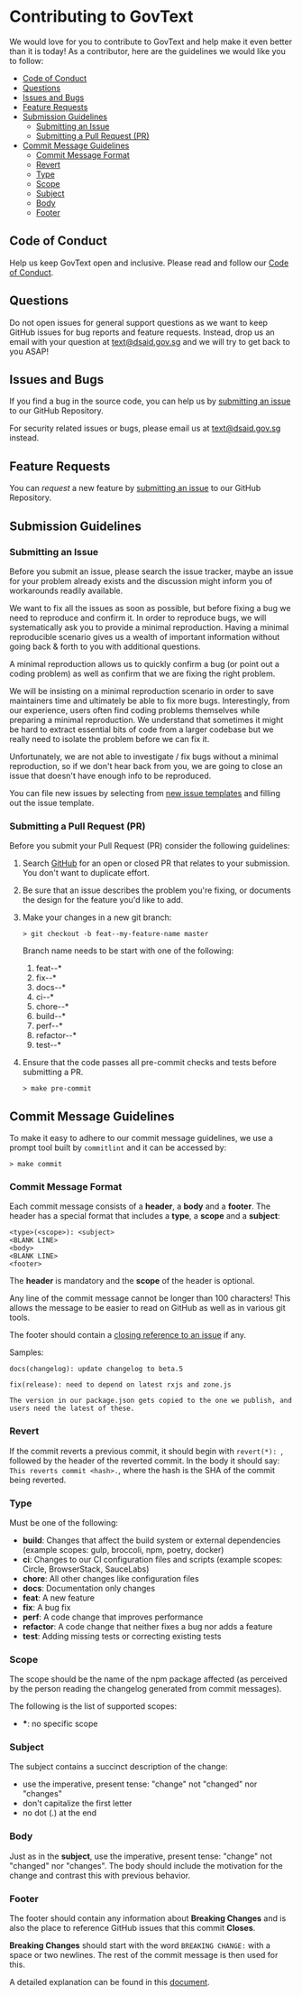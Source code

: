 # Contributing to GovText

We would love for you to contribute to GovText and help make it even better than it is today! As a contributor, here are the guidelines we would like you to follow:

* [Code of Conduct](#code-of-conduct)
* [Questions](#questions)
* [Issues and Bugs](#issues-and-bugs)
* [Feature Requests](#feature-requests)
* [Submission Guidelines](#submission-guidelines)
    * [Submitting an Issue](#submitting-an-issue)
    * [Submitting a Pull Request (PR)](#submitting-a-pr)
* [Commit Message Guidelines](#commit-message-guidelines)
    * [Commit Message Format](#commit-message-format)
    * [Revert](#revert)
    * [Type](#type)
    * [Scope](#scope)
    * [Subject](#subject)
    * [Body](#body)
    * [Footer](#footer)

## Code of Conduct <a name="code-of-conduct"></a>

Help us keep GovText open and inclusive. Please read and follow our [Code of Conduct](CODE_OF_CONDUCT.md).

## Questions <a name="questions"></a>

Do not open issues for general support questions as we want to keep GitHub issues for bug reports and feature requests. Instead, drop us an email with your question at [text@dsaid.gov.sg](mailto:text@dsaid.gov.sg) and we will try to get back to you ASAP!

## Issues and Bugs <a name="issues-and-bugs"></a>
If you find a bug in the source code, you can help us by
[submitting an issue](#submitting-an-issue) to our GitHub Repository.

For security related issues or bugs, please email us at [text@dsaid.gov.sg](mailto:text@dsaid.gov.sg) instead.

## Feature Requests <a name="feature-requests"></a>
You can *request* a new feature by [submitting an issue](#submitting-an-issue) to our GitHub
Repository.

## Submission Guidelines <a name="submission-guidelines"></a>

### Submitting an Issue <a name="submitting-an-issue"></a>

Before you submit an issue, please search the issue tracker, maybe an issue for your problem already exists and the discussion might inform you of workarounds readily available.

We want to fix all the issues as soon as possible, but before fixing a bug we need to reproduce and confirm it. In order to reproduce bugs, we will systematically ask you to provide a minimal reproduction. Having a minimal reproducible scenario gives us a wealth of important information without going back & forth to you with additional questions.

A minimal reproduction allows us to quickly confirm a bug (or point out a coding problem) as well as confirm that we are fixing the right problem.

We will be insisting on a minimal reproduction scenario in order to save maintainers time and ultimately be able to fix more bugs. Interestingly, from our experience, users often find coding problems themselves while preparing a minimal reproduction. We understand that sometimes it might be hard to extract essential bits of code from a larger codebase but we really need to isolate the problem before we can fix it.

Unfortunately, we are not able to investigate / fix bugs without a minimal reproduction, so if we don't hear back from you, we are going to close an issue that doesn't have enough info to be reproduced.

You can file new issues by selecting from [new issue templates](https://github.com/dsaidgovsg/govtext-template/issues/new/choose) and filling out the issue template.

### Submitting a Pull Request (PR) <a name="submitting-a-pr"></a>

Before you submit your Pull Request (PR) consider the following guidelines:

1. Search [GitHub](https://github.com/dsaidgovsg/govtext-template/pulls) for an open or closed PR that relates to your submission. You don't want to duplicate effort.

2. Be sure that an issue describes the problem you're fixing, or documents the design for the feature you'd like to add.

3. Make your changes in a new git branch:

     ```shell
    > git checkout -b feat--my-feature-name master
     ```
    Branch name needs to be start with one of the following:

    1. feat--*
    2. fix--*
    3. docs--*
    4. ci--*
    5. chore--*
    6. build--*
    7. perf--*
    8. refactor--*
    9. test--*

4. Ensure that the code passes all pre-commit checks and tests before submitting a PR.

    ```shell
    > make pre-commit
    ```

## Commit Message Guidelines <a name="commit-message-guidelines"></a>

To make it easy to adhere to our commit message guidelines, we use a prompt tool built by `commitlint` and it can be accessed by:

```shell
> make commit
```

### Commit Message Format <a name="commit-message-format"></a>

Each commit message consists of a **header**, a **body** and a **footer**.  The header has a special
format that includes a **type**, a **scope** and a **subject**:

```
<type>(<scope>): <subject>
<BLANK LINE>
<body>
<BLANK LINE>
<footer>
```

The **header** is mandatory and the **scope** of the header is optional.

Any line of the commit message cannot be longer than 100 characters! This allows the message to be easier
to read on GitHub as well as in various git tools.

The footer should contain a [closing reference to an issue](https://help.github.com/articles/closing-issues-via-commit-messages/) if any.

Samples:

```
docs(changelog): update changelog to beta.5
```
```
fix(release): need to depend on latest rxjs and zone.js

The version in our package.json gets copied to the one we publish, and users need the latest of these.
```

### Revert <a name="revert"></a>

If the commit reverts a previous commit, it should begin with `revert(*): `, followed by the header of the reverted commit. In the body it should say: `This reverts commit <hash>.`, where the hash is the SHA of the commit being reverted.

### Type <a name="type"></a>

Must be one of the following:

* **build**: Changes that affect the build system or external dependencies (example scopes: gulp, broccoli, npm, poetry, docker)
* **ci**: Changes to our CI configuration files and scripts (example scopes: Circle, BrowserStack, SauceLabs)
* **chore**: All other changes like configuration files
* **docs**: Documentation only changes
* **feat**: A new feature
* **fix**: A bug fix
* **perf**: A code change that improves performance
* **refactor**: A code change that neither fixes a bug nor adds a feature
* **test**: Adding missing tests or correcting existing tests

### Scope <a name="scope"></a>

The scope should be the name of the npm package affected (as perceived by the person reading the changelog generated from commit messages).

The following is the list of supported scopes:

* **\***: no specific scope

### Subject <a name="subject"></a>

The subject contains a succinct description of the change:

* use the imperative, present tense: "change" not "changed" nor "changes"
* don't capitalize the first letter
* no dot (.) at the end

### Body <a name="body"></a>

Just as in the **subject**, use the imperative, present tense: "change" not "changed" nor "changes".
The body should include the motivation for the change and contrast this with previous behavior.

### Footer <a name="footer"></a>

The footer should contain any information about **Breaking Changes** and is also the place to
reference GitHub issues that this commit **Closes**.

**Breaking Changes** should start with the word `BREAKING CHANGE:` with a space or two newlines. The rest of the commit message is then used for this.

A detailed explanation can be found in this [document](https://docs.google.com/document/d/1QrDFcIiPjSLDn3EL15IJygNPiHORgU1_OOAqWjiDU5Y/edit#).
